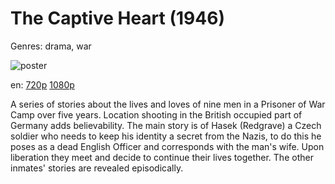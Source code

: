 # The Captive Heart (1946)

Genres: drama, war

![poster](http://image.tmdb.org/t/p/w500/gKaAexRdWrpGh7iX97psg91yq03.jpg)

en:
  [720p](magnet:?xt=urn:btih:1678CFE3E30D94F34AC53CF04413D804806020DC&tr=udp://glotorrents.pw:6969/announce&tr=udp://tracker.opentrackr.org:1337/announce&tr=udp://torrent.gresille.org:80/announce&tr=udp://tracker.openbittorrent.com:80&tr=udp://tracker.coppersurfer.tk:6969&tr=udp://tracker.leechers-paradise.org:6969&tr=udp://p4p.arenabg.ch:1337&tr=udp://tracker.internetwarriors.net:1337)
  [1080p](magnet:?xt=urn:btih:3012E4F4E6627A57369FE840E0EACE42CAEA5BE6&tr=udp://glotorrents.pw:6969/announce&tr=udp://tracker.opentrackr.org:1337/announce&tr=udp://torrent.gresille.org:80/announce&tr=udp://tracker.openbittorrent.com:80&tr=udp://tracker.coppersurfer.tk:6969&tr=udp://tracker.leechers-paradise.org:6969&tr=udp://p4p.arenabg.ch:1337&tr=udp://tracker.internetwarriors.net:1337)
  


A series of stories about the lives and loves of nine men in a Prisoner of War Camp over five years. Location shooting in the British occupied part of Germany adds believability. The main story is of Hasek (Redgrave) a Czech soldier who needs to keep his identity a secret from the Nazis, to do this he poses as a dead English Officer and corresponds with the man's wife. Upon liberation they meet and decide to continue their lives together. The other inmates' stories are revealed episodically.